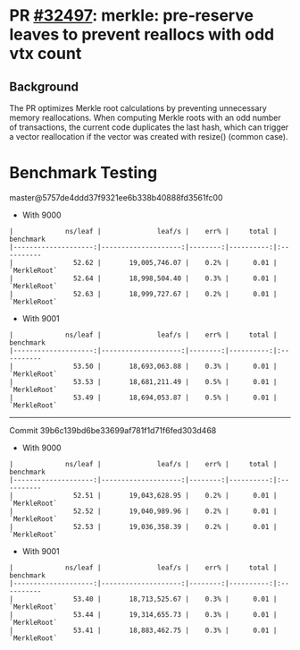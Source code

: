 # PR [#32497](https://github.com/bitcoin/bitcoin/pull/32497): merkle: pre‑reserve leaves to prevent reallocs with odd vtx count

## Background
The PR optimizes Merkle root calculations by preventing unnecessary memory reallocations. When computing Merkle roots with an odd number of transactions, 
the current code duplicates the last hash, which can trigger a vector reallocation if the vector was created with resize() (common case).


# Benchmark Testing

master@5757de4ddd37f9321ee6b338b40888fd3561fc00

- With 9000
```
|             ns/leaf |              leaf/s |    err% |     total | benchmark
|--------------------:|--------------------:|--------:|----------:|:----------
|               52.62 |       19,005,746.07 |    0.2% |      0.01 | `MerkleRoot`
|               52.64 |       18,998,504.40 |    0.3% |      0.01 | `MerkleRoot`
|               52.63 |       18,999,727.67 |    0.2% |      0.01 | `MerkleRoot`
```

- With 9001
```
|             ns/leaf |              leaf/s |    err% |     total | benchmark
|--------------------:|--------------------:|--------:|----------:|:----------
|               53.50 |       18,693,063.88 |    0.3% |      0.01 | `MerkleRoot`
|               53.53 |       18,681,211.49 |    0.5% |      0.01 | `MerkleRoot`
|               53.49 |       18,694,053.87 |    0.5% |      0.01 | `MerkleRoot`
```

--------------------------------------------------------------------

Commit 39b6c139bd6be33699af781f1d71f6fed303d468

- With 9000
```
|             ns/leaf |              leaf/s |    err% |     total | benchmark
|--------------------:|--------------------:|--------:|----------:|:----------
|               52.51 |       19,043,628.95 |    0.2% |      0.01 | `MerkleRoot`
|               52.52 |       19,040,989.96 |    0.2% |      0.01 | `MerkleRoot`
|               52.53 |       19,036,358.39 |    0.2% |      0.01 | `MerkleRoot`
```

- With 9001
```
|             ns/leaf |              leaf/s |    err% |     total | benchmark
|--------------------:|--------------------:|--------:|----------:|:----------
|               53.40 |       18,713,525.67 |    0.3% |      0.01 | `MerkleRoot`
|               53.44 |       19,314,655.73 |    0.3% |      0.01 | `MerkleRoot`
|               53.41 |       18,883,462.75 |    0.3% |      0.01 | `MerkleRoot`
```





